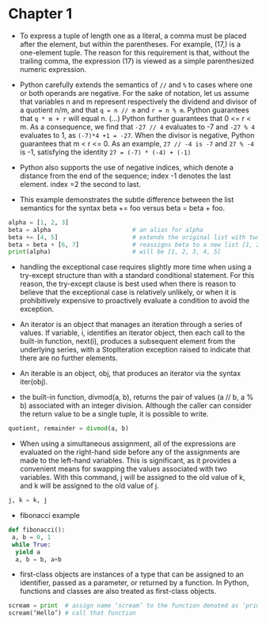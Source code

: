 # Chapter 1

* To express a tuple of length one as a literal, a comma must be placed after the element, but within the parentheses. For example, (17,) is a one-element tuple. The reason for this requirement is that, without the trailing comma, the expression (17) is viewed as a simple parenthesized numeric expression.


* Python carefully extends the semantics of `//` and `%` to cases where one or both operands are negative. For the sake of notation, let us assume that variables n and m represent respectively the dividend and divisor of a quotient n/m, and that `q = n // m` and `r = n % m`. Python guarantees that `q * m + r` will equal n. (...) Python further guarantees that 0 <= r < m. As a consequence, we find that `-27 // 4` evaluates to -7 and `-27 % 4` evaluates to 1, as `(-7)*4 +1 = -27`. When the divisor is negative, Python guarantees that m < r <= 0. As an example, `27 // -4 is -7` and `27 % -4` is -1, satisfying the identity `27 = (-7) * (-4) + (-1)`


* Python also supports the use of negative indices, which denote a distance from the end of the sequence; index -1 denotes the last element. index =2 the second to last.


* This example demonstrates the subtle difference between the list semantics for the syntax beta += foo versus beta = beta + foo.

```Python
alpha = [1, 2, 3]
beta = alpha                       # an alias for alpha
beta += [4, 5]                     # extends the original list with two more elements
beta = beta + [6, 7]               # reassigns beta to a new list [1, 2, 3, 4, 5, 6, 7]
print(alpha)                       # will be [1, 2, 3, 4, 5]
```

*  handling the exceptional case requires slightly more time when using a try-except structure than with a standard conditional statement. For this reason, the try-except clause is best used when there is reason to believe that the exceptional case is relatively unlikely, or when it is prohibitively expensive to proactively evaluate a condition to avoid the exception.



* An iterator is an object that manages an iteration through a series of values. If variable, i, identifies an iterator object, then each call to the built-in function, next(i), produces a subsequent element from the underlying series, with a StopIteration exception raised to indicate that there are no further elements.


* An iterable is an object, obj, that produces an iterator via the syntax iter(obj).


* the built-in function, divmod(a, b), returns the pair of values (a // b, a % b) associated with an integer division. Although the caller can consider the return value to be a single tuple, it is possible to write.

```Python
quotient, remainder = divmod(a, b)
```

* When using a simultaneous assignment, all of the expressions are evaluated on the right-hand side before any of the assignments are made to the left-hand variables. This is significant, as it provides a convenient means for swapping the values associated with two variables. With this command, j will be assigned to the old value of k, and k will be assigned to the old value of j. 

```Python
j, k = k, j
```

* fibonacci example

```Python
def fibonacci():
 a, b = 0, 1
 while True:
  yield a
  a, b = b, a+b
```

* first-class objects are instances of a type that can be assigned to an identifier, passed as a parameter, or returned by a function. In Python, functions and classes are also treated as first-class objects. 


```Python
scream = print  # assign name ‘scream’ to the function denoted as ‘print’
scream(‘Hello’) # call that function
```

